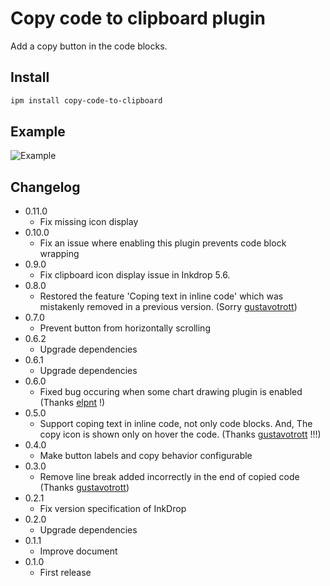 # Copy code to clipboard plugin

Add a copy button in the code blocks.

## Install

```sh
ipm install copy-code-to-clipboard
```

## Example

![Example](https://github.com/q1701/inkdrop-copy-code-to-clipboard/raw/master/docs/images/example.gif)

## Changelog

- 0.11.0
  - Fix missing icon display
- 0.10.0
  - Fix an issue where enabling this plugin prevents code block wrapping
- 0.9.0
  - Fix clipboard icon display issue in Inkdrop 5.6.
- 0.8.0
  - Restored the feature 'Coping text in inline code' which was mistakenly removed in a previous version. (Sorry [gustavotrott](https://github.com/gustavotrott))
- 0.7.0
  - Prevent button from horizontally scrolling
- 0.6.2
  - Upgrade dependencies
- 0.6.1
  - Upgrade dependencies
- 0.6.0
  - Fixed bug occuring when some chart drawing plugin is enabled (Thanks [elpnt](https://github.com/elpnt) !)
- 0.5.0
  - Support coping text in inline code, not only code blocks. And, The copy icon is shown only on hover the code. (Thanks [gustavotrott](https://github.com/gustavotrott) !!!)
- 0.4.0
  - Make button labels and copy behavior configurable
- 0.3.0
  - Remove line break added incorrectly in the end of copied code (Thanks [gustavotrott](https://github.com/gustavotrott))
- 0.2.1
  - Fix version specification of InkDrop
- 0.2.0
  - Upgrade dependencies
- 0.1.1
  - Improve document
- 0.1.0
  - First release
